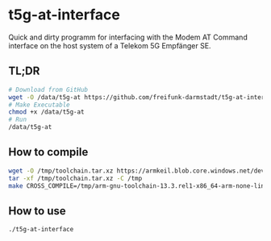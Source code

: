 # t5g-at-interface

Quick and dirty programm for interfacing with the Modem AT Command interface on the host system of a Telekom 5G Empfänger SE.

## TL;DR

```bash
# Download from GitHub
wget -O /data/t5g-at https://github.com/freifunk-darmstadt/t5g-at-interface/releases/download/v0.0.1/t5g-at
# Make Executable
chmod +x /data/t5g-at
# Run
/data/t5g-at
```

## How to compile

```bash
wget -O /tmp/toolchain.tar.xz https://armkeil.blob.core.windows.net/developer/Files/downloads/gnu/13.3.rel1/binrel/arm-gnu-toolchain-13.3.rel1-x86_64-arm-none-linux-gnueabihf.tar.xz
tar -xf /tmp/toolchain.tar.xz -C /tmp
make CROSS_COMPILE=/tmp/arm-gnu-toolchain-13.3.rel1-x86_64-arm-none-linux-gnueabihf/bin/arm-none-linux-gnueabihf-
```

## How to use

```bash
./t5g-at-interface
```
